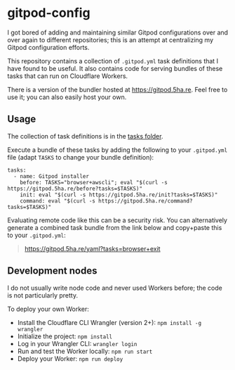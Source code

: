
# gitpod-config

I got bored of adding and maintaining similar Gitpod configurations over and over again to different repositories; this is an attempt at centralizing my Gitpod configuration efforts.

This repository contains a collection of `.gitpod.yml` task definitions that I have found to be useful. It also contains code for serving bundles of these tasks that can run on Cloudflare Workers.

There is a version of the bundler hosted at https://gitpod.5ha.re. Feel free to use it; you can also easily host your own.

## Usage

The collection of task definitions is in the [tasks folder](https://github.com/JonMerlevede/gitpod-config/tree/main/tasks).

Execute a bundle of these tasks by adding the following to your `.gitpod.yml` file (adapt `TASKS` to change your bundle definition):
```
tasks:
  - name: Gitpod installer
    before: TASKS="browser+awscli"; eval "$(curl -s https://gitpod.5ha.re/before?tasks=$TASKS)"
    init: eval "$(curl -s https://gitpod.5ha.re/init?tasks=$TASKS)"
    command: eval "$(curl -s https://gitpod.5ha.re/command?tasks=$TASKS)"
```

Evaluating remote code like this can be a security risk. You can alternatively generate a combined task bundle from the link below and copy+paste this to your `.gitpod.yml`:

> https://gitpod.5ha.re/yaml?tasks=browser+exit

## Development nodes
I do not usually write node code and never used Workers before; the code is not particularly pretty.

To deploy your own Worker:

* Install the Cloudflare CLI Wrangler (version 2+): `npm install -g wrangler`
* Initialize the project: `npm install`
* Log in your Wrangler CLI: `wrangler login`
* Run and test the Worker locally: `npm run start`
* Deploy your Worker: `npm run deploy`
